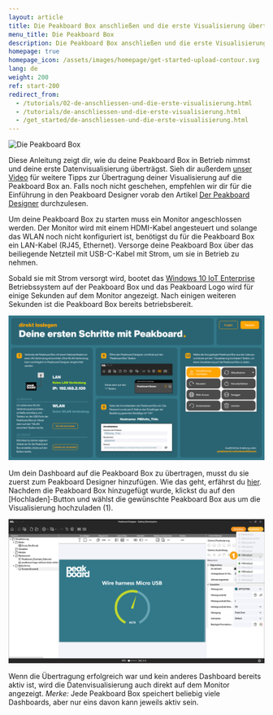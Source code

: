 ```yaml
---
layout: article
title: Die Peakboard Box anschließen und die erste Visualisierung übertragen
menu_title: Die Peakboard Box
description: Die Peakboard Box anschließen und die erste Visualisierung übertragen
homepage: true
homepage_icon: /assets/images/homepage/get-started-upload-contour.svg
lang: de
weight: 200
ref: start-200
redirect_from:
  - /tutorials/02-de-anschliessen-und-die-erste-visualisierung.html
  - /tutorials/de-anschliessen-und-die-erste-visualisierung.html
  - /get_started/de-anschliessen-und-die-erste-visualisierung.html
---
```


![Die Peakboard Box](/assets/images/get_started/Peakboard-Box_technical-data_de.png)

Diese Anleitung zeigt dir, wie du deine Peakboard Box in Betrieb nimmst und deine erste Datenvisualisierung überträgst.
Sieh dir außerdem [unser Video](https://youtu.be/-6YyjhlpdjU) für weitere Tipps zur Übertragung deiner Visualisierung auf die Peakboard Box an.
Falls noch nicht geschehen, empfehlen wir dir für die Einführung in den Peakboard Designer vorab den Artikel [Der Peakboard Designer](/get_started/de-peakboard-designer.html) durchzulesen.

Um deine Peakboard Box zu starten muss ein Monitor angeschlossen werden. Der Monitor wird mit einem HDMI-Kabel angesteuert und solange das WLAN noch nicht konfiguriert ist, benötigst du für die Peakboard Box ein LAN-Kabel (RJ45, Ethernet). Versorge deine Peakboard Box über das beiliegende Netzteil mit USB-C-Kabel mit Strom, um sie in Betrieb zu nehmen.

Sobald sie mit Strom versorgt wird, bootet das [Windows 10 IoT Enterprise](https://docs.microsoft.com/de-de/windows/iot-core/windows-iot-enterprise) Betriebssystem auf der Peakboard Box und das Peakboard Logo wird für einige Sekunden auf dem Monitor angezeigt. 
Nach einigen weiteren Sekunden ist die Peakboard Box bereits betriebsbereit. 

![Initialer Bildschirm](/assets/images/get_started/Peakboard-Box_InitialScreen_de.png)

Um dein Dashboard auf die Peakboard Box zu übertragen, musst du sie zuerst zum Peakboard Designer hinzufügen.
Wie das geht, erfährst du [hier](/administration/07-de-hinzufuegen.html).
Nachdem die Peakboard Box hinzugefügt wurde, klickst du auf den [Hochladen]-Button und wählst die gewünschte Peakboard Box aus um die Visualisierung hochzuladen (1).

![Visualisierung hochladen](/assets/images/get_started/Peakboard-Box_Upload_de.png)

Wenn die Übertragung erfolgreich war und kein anderes Dashboard bereits aktiv ist, wird die Datenvisualisierung auch direkt auf dem Monitor angezeigt. 
*Merke:* Jede Peakboard Box speichert beliebig viele Dashboards, aber nur eins davon kann jeweils aktiv sein.